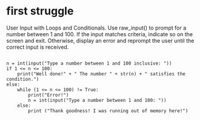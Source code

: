 # first struggle

User Input with Loops and Conditionals. Use  raw_input() to prompt for a number
between 1 and 100. If the input matches criteria, indicate so on the screen and exit.
Otherwise, display an error and reprompt the user until the correct input is received.


```

n = int(input("Type a number between 1 and 100 inclusive: "))
if 1 <= n <= 100:
    print("Well done!" + " The number " + str(n) + " satisfies the condition.")
else:
    while (1 <= n <= 100) != True:
        print("Error!")
        n = int(input("Type a number between 1 and 100: "))
    else:
        print ("Thank goodness! I was running out of memory here!")



```
